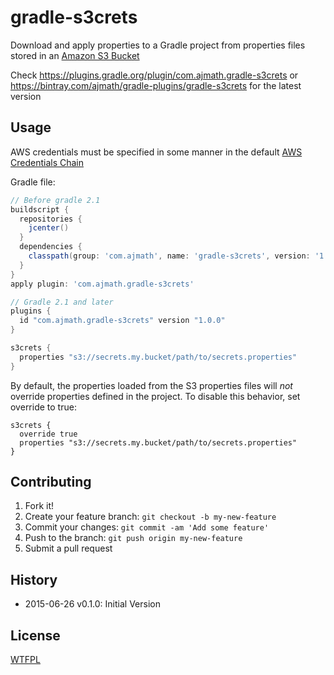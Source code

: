# gradle-s3crets

Download and apply properties to a Gradle project from properties files stored in an [Amazon S3 Bucket](http://aws.amazon.com/s3/)

Check https://plugins.gradle.org/plugin/com.ajmath.gradle-s3crets or https://bintray.com/ajmath/gradle-plugins/gradle-s3crets for the latest version

## Usage

AWS credentials must be specified in some manner in the default [AWS Credentials Chain](http://docs.aws.amazon.com/AWSSdkDocsJava/latest//DeveloperGuide/credentials.html#credentials-default)

Gradle file:

```gradle
// Before gradle 2.1
buildscript {
  repositories {
    jcenter()
  }
  dependencies {
    classpath(group: 'com.ajmath', name: 'gradle-s3crets', version: '1.0.0')
  }
}
apply plugin: 'com.ajmath.gradle-s3crets'

// Gradle 2.1 and later
plugins {
  id "com.ajmath.gradle-s3crets" version "1.0.0"
}

s3crets {
  properties "s3://secrets.my.bucket/path/to/secrets.properties"
}

```

By default, the properties loaded from the S3 properties files will *not* override properties defined in the project.  To disable this behavior, set override to true:

```
s3crets {
  override true
  properties "s3://secrets.my.bucket/path/to/secrets.properties"
}
```


## Contributing

1. Fork it!
2. Create your feature branch: `git checkout -b my-new-feature`
3. Commit your changes: `git commit -am 'Add some feature'`
4. Push to the branch: `git push origin my-new-feature`
5. Submit a pull request

## History

* 2015-06-26 v0.1.0: Initial Version

## License

[WTFPL](http://www.wtfpl.net/)
